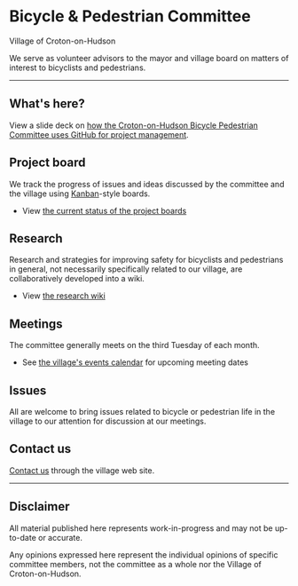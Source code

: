 # Bicycle & Pedestrian Committee
Village of Croton-on-Hudson

We serve as volunteer advisors to the mayor and village board on matters of interest to bicyclists and pedestrians.

---

## What's here?
View a slide deck on [how the Croton-on-Hudson Bicycle Pedestrian Committee uses GitHub for project management](https://croton-on-hudson.github.io/bicycle-pedestrian-committee/github-for-project-management/).

## Project board
We track the progress of issues and ideas discussed by the committee and the village using [Kanban](https://en.wikipedia.org/wiki/Kanban_board)-style boards.
- View [the current status of the project boards](https://github.com/croton-on-hudson/bicycle-pedestrian-committee/projects/)

## Research
Research and strategies for improving safety for bicyclists and pedestrians in general, not necessarily specifically related to our village, are collaboratively developed into a wiki.
- View [the research wiki](https://github.com/croton-on-hudson/bicycle-pedestrian-committee/wiki)

## Meetings
The committee generally meets on the third Tuesday of each month.
- See [the village's events calendar](http://www.crotononhudson-ny.gov/Public_Documents/CrotonHudsonNY_Calendar/?formid=158) for upcoming meeting dates

## Issues
All are welcome to bring issues related to bicycle or pedestrian life in the village to our attention for discussion at our meetings.  

## Contact us
[Contact us](https://www.crotononhudson-ny.gov/bicycle-pedestrian-committee) through the village web site.

---

## Disclaimer
All material published here represents work-in-progress and may not be up-to-date or accurate.

Any opinions expressed here represent the individual opinions of specific committee members, not the committee as a whole nor the Village of Croton-on-Hudson.

